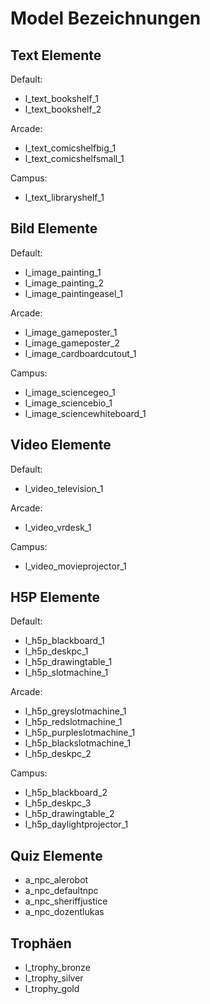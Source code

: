 # Model Bezeichnungen

## Text Elemente

Default: 
- l_text_bookshelf_1
- l_text_bookshelf_2

Arcade:
- l_text_comicshelfbig_1
- l_text_comicshelfsmall_1

Campus:
- l_text_libraryshelf_1

## Bild Elemente

Default:
- l_image_painting_1
- l_image_painting_2
- l_image_paintingeasel_1

Arcade:
- l_image_gameposter_1
- l_image_gameposter_2
- l_image_cardboardcutout_1

Campus:
- l_image_sciencegeo_1
- l_image_sciencebio_1
- l_image_sciencewhiteboard_1

## Video Elemente

Default: 
- l_video_television_1

Arcade:
- l_video_vrdesk_1

Campus:
- l_video_movieprojector_1

## H5P Elemente

Default:
- l_h5p_blackboard_1
- l_h5p_deskpc_1
- l_h5p_drawingtable_1
- l_h5p_slotmachine_1

Arcade:
- l_h5p_greyslotmachine_1
- l_h5p_redslotmachine_1
- l_h5p_purpleslotmachine_1
- l_h5p_blackslotmachine_1
- l_h5p_deskpc_2

Campus:
- l_h5p_blackboard_2
- l_h5p_deskpc_3
- l_h5p_drawingtable_2
- l_h5p_daylightprojector_1

## Quiz Elemente

- a_npc_alerobot
- a_npc_defaultnpc
- a_npc_sheriffjustice
- a_npc_dozentlukas

## Trophäen

- l_trophy_bronze
- l_trophy_silver
- l_trophy_gold